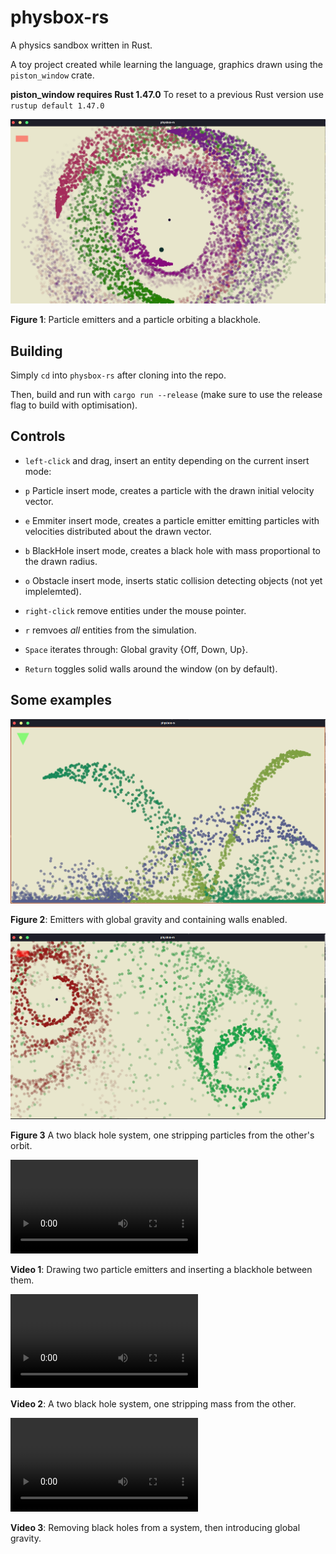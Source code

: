 
# physbox-rs
A physics sandbox written in Rust.

A toy project created while learning the language, graphics drawn using the `piston_window` crate.

**piston_window requires Rust 1.47.0** To reset to a previous Rust version use `rustup default 1.47.0`

![Orbits](https://github.com/For-The-Wolf/physbox-rs/blob/master/images/orbits.png)

**Figure 1**: Particle emitters and a particle orbiting a blackhole.

## Building
Simply `cd` into `physbox-rs` after cloning into the repo.

Then, build and run with `cargo run --release` (make sure to use the release flag to build with optimisation).

## Controls
* `left-click` and drag, insert an entity depending on the current insert mode:
* `p` Particle insert mode, creates a particle with the drawn initial velocity vector.
* `e` Emmiter insert mode, creates a particle emitter emitting particles with velocities distributed about the drawn vector.
* `b` BlackHole insert mode, creates a black hole with mass proportional to the drawn radius.
* `o` Obstacle insert mode, inserts static collision detecting objects (not yet implelemted).

* `right-click` remove entities under the mouse pointer.
* `r` remvoes *all* entities from the simulation.

* `Space` iterates through: Global gravity {Off, Down, Up}.
* `Return` toggles solid walls around the window (on by default).




## Some examples

![Fountains](https://github.com/For-The-Wolf/physbox-rs/blob/master/images/fountains.png)

**Figure 2**: Emitters with global gravity and containing walls enabled.

![Tidal Stripping](https://github.com/For-The-Wolf/physbox-rs/blob/master/images/tidal-stripping.png)

**Figure 3** A two black hole system, one stripping particles from the other's orbit.



![Video 1](https://user-images.githubusercontent.com/74791897/111236386-a448ad80-85ea-11eb-8eb9-722e7bf8a8a5.mp4)

**Video 1**: Drawing two particle emitters and inserting a blackhole between them.

![Video 12](https://user-images.githubusercontent.com/74791897/111236521-f2f64780-85ea-11eb-8eea-c84d1b05a622.mp4)

**Video 2**: A two black hole system, one stripping mass from the other.

![Video 3](https://user-images.githubusercontent.com/74791897/111236554-086b7180-85eb-11eb-994d-23b3ebbe9851.mp4)

**Video 3**: Removing black holes from a system, then introducing global gravity.



